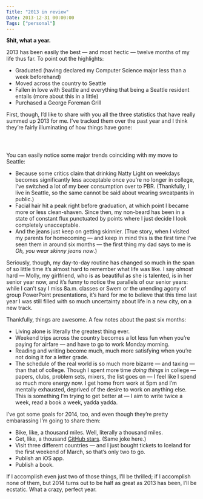 ```yaml
---
Title: "2013 in review"
Date: 2013-12-31 00:00:00
Tags: ["personal"]
---
```


<p><strong>Shit, what a year.</strong></p>


<p>2013 has been easily the best — and most hectic — twelve months of my life thus far.  To point out the highlights:</p>


<ul>
<li>Graduated (having declared my Computer Science major less than a week beforehand)</li>
<li>Moved across the country to Seattle</li>
<li>Fallen in love with Seattle and everything that being a Seattle resident entails (more about this in a little)</li>
<li>Purchased a George Foreman Grill</li>
</ul>


<p>First, though, I’d like to share with you all the three statistics that have really summed up 2013 for me.  I’ve tracked them over the past year and I think they’re fairly illuminating of how things have gone:</p>


<p><img alt="" src="http://i.imgur.com/ubq77p7.png"/></p>


<p><img alt="" src="http://i.imgur.com/D67XtTK.png"/></p>


<p><img alt="" src="http://i.imgur.com/twmX1TQ.png"/></p>


<p>You can easily notice some major trends coinciding with my move to Seattle:</p>


<ul>
<li>Because some critics claim that drinking Natty Light on weekdays becomes significantly less acceptable once you’re no longer in college, I’ve switched a lot of my beer consumption over to PBR.  (Thankfully, I live in Seattle, so the same cannot be said about wearing sweatpants in public.)</li>
<li>Facial hair hit a peak right before graduation, at which point I became more or less clean-shaven.  Since then, my non-beard has been in a state of constant flux punctuated by points where I just decide I look completely unacceptable.</li>
<li>And the jeans just keep on getting skinnier.  (True story, when I visited my parents for homecoming — and keep in mind this is the first time I’ve seen them in around six months — the first thing my dad says to me is <em>Oh, you wear skinny jeans now</em>.)</li>
</ul>


<p>Seriously, though, my day-to-day routine has changed so much in the span of so little time it’s almost hard to remember what life was like.  I say <em>almost</em> hard — Molly, my girlfriend, who is as beautiful as she is talented, is in her senior year now, and it’s funny to notice the parallels of our senior years: while I can’t say I miss 8a.m. classes or Swem or the unending agony of group PowerPoint presentations, it’s hard for me to believe that this time last year I was still filled with so much uncertainty about life in a new city, on a new track.</p>


<p>Thankfully, things are awesome.  A few notes about the past six months:</p>


<ul>
<li>Living alone is literally the greatest thing ever.</li>
<li>Weekend trips across the country becomes a lot less fun when you’re paying for airfare — and have to go to work Monday morning.</li>
<li>Reading and writing become much, much more satisfying when you’re not doing it for a letter grade.</li>
<li>The schedule of the real world is so much more bizarre — and taxing — than that of college.  Though I spent more time <em>doing things</em> in college — papers, clubs, problem sets, mixers, the list goes on — I feel like I spend so much more energy now.  I get home from work at 5pm and I’m mentally exhausted, deprived of the desire to work on anything else.  This is something I’m trying to get better at — I aim to write twice a week, read a book a week, yadda yadda.</li>
</ul>


<p>I’ve got some goals for 2014, too, and even though they’re pretty embarassing I’m going to share them:</p>


<ul>
<li>Bike, like, a thousand miles.  Well, literally a thousand miles.</li>
<li>Get, like, a thousand <a href="https://github.com/jmduke">GitHub stars</a>.  (Same joke here.)</li>
<li>Visit three different countries — and I just bought tickets to Iceland for the first weekend of March, so that’s only two to go.</li>
<li>Publish an iOS app.</li>
<li>Publish a book.</li>
</ul>


<p>If I accomplish even just two of those things, I’ll be thrilled; if I accomplish none of them, but 2014 turns out to be half as great as 2013 has been, I’ll be ecstatic.  What a crazy, perfect year.</p>
	